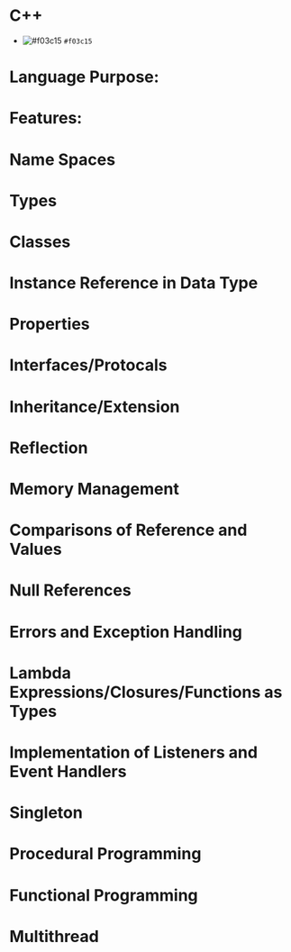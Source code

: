 # C++

- ![#f03c15](hi) `#f03c15`

# Language Purpose:


# Features:


# Name Spaces


# Types


# Classes


# Instance Reference in Data Type


# Properties


# Interfaces/Protocals


# Inheritance/Extension


# Reflection


# Memory Management


# Comparisons of Reference and Values


# Null References


# Errors and Exception Handling


# Lambda Expressions/Closures/Functions as Types


# Implementation of Listeners and Event Handlers


# Singleton


# Procedural Programming


# Functional Programming


# Multithread
